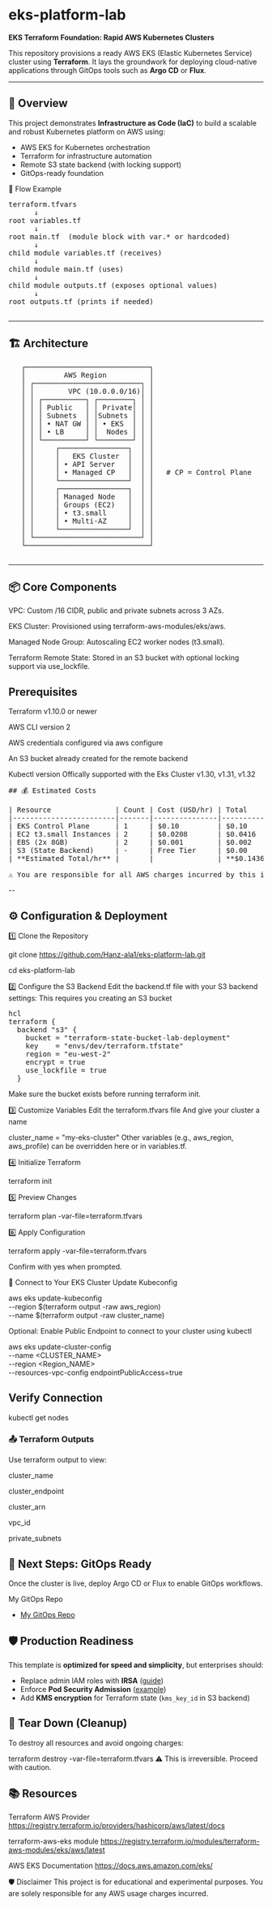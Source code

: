 #  eks-platform-lab

**EKS Terraform Foundation: Rapid AWS Kubernetes Clusters**

This repository provisions a ready AWS EKS (Elastic Kubernetes Service) cluster using **Terraform**. It lays the groundwork for deploying cloud-native applications through GitOps tools such as **Argo CD** or **Flux**.

---

## 🧭 Overview

This project demonstrates **Infrastructure as Code (IaC)** to build a scalable and robust Kubernetes platform on AWS using:

- AWS EKS for Kubernetes orchestration
- Terraform for infrastructure automation
- Remote S3 state backend (with locking support)
- GitOps-ready foundation


🔁 Flow Example
<pre>
terraform.tfvars 
      ↓
root variables.tf 
      ↓
root main.tf  (module block with var.* or hardcoded)
      ↓
child module variables.tf (receives)
      ↓
child module main.tf (uses)
      ↓
child module outputs.tf (exposes optional values)
      ↓
root outputs.tf (prints if needed)

</pre>



---

## 🏗️ Architecture

<pre>
   ┌─────────────────────────────┐
   │         AWS Region          │
   │ ┌─────────────────────────┐ │
   │ │        VPC (10.0.0.0/16)│ │
   │ │ ┌──────────┐ ┌────────┐ │ │
   │ │ │ Public   │ │ Private│ │ │ 
   │ │ │ Subnets  │ │Subnets │ │ │ 
   │ │ │ • NAT GW │ │ • EKS  │ │ │ 
   │ │ │ • LB     │ │  Nodes │ │ │ 
   │ │ └──────────┘ └────────┘ │ │
   │ │     ┌────────────────┐  │ │
   │ │     │   EKS Cluster  │  │ │
   │ │     │ • API Server   │  │ │
   │ │     │ • Managed CP   │  │ │   # CP = Control Plane
   │ │     └────────────────┘  │ │
   │ │     ┌────────────────┐  │ │
   │ │     │ Managed Node   │  │ │
   │ │     │ Groups (EC2)   │  │ │
   │ │     │ • t3.small     │  │ │
   │ │     │ • Multi-AZ     │  │ │
   │ │     └────────────────┘  │ │
   │ └─────────────────────────┘ │
   └─────────────────────────────┘ 

</pre>

---


## 📦 Core Components
VPC: Custom /16 CIDR, public and private subnets across 3 AZs.

EKS Cluster: Provisioned using terraform-aws-modules/eks/aws.

Managed Node Group: Autoscaling EC2 worker nodes (t3.small).

Terraform Remote State: Stored in an S3 bucket with optional locking support via use_lockfile.

## Prerequisites
Terraform v1.10.0 or newer

AWS CLI version 2

AWS credentials configured via aws configure

An S3 bucket already created for the remote backend

Kubectl version 
Offically supported with the Eks Cluster	v1.30, v1.31, v1.32

<pre>
## 💰 Estimated Costs

| Resource               | Count | Cost (USD/hr) | Total    |
|------------------------|-------|---------------|----------|
| EKS Control Plane      | 1     | $0.10         | $0.10    |
| EC2 t3.small Instances | 2     | $0.0208       | $0.0416  |
| EBS (2x 8GB)           | 2     | $0.001        | $0.002   |
| S3 (State Backend)     | -     | Free Tier     | $0.00    |
| **Estimated Total/hr** |       |               | **$0.1436** |

⚠️ You are responsible for all AWS charges incurred by this infrastructure.
</pre>
--

## ⚙️ Configuration & Deployment
1️⃣ Clone the Repository

git clone https://github.com/Hanz-ala1/eks-platform-lab.git

cd eks-platform-lab

2️⃣ Configure the S3 Backend
Edit the backend.tf file with your S3 backend settings: This requires you creating an S3 bucket 

<pre>
hcl
terraform {
  backend "s3" {
    bucket = "terraform-state-bucket-lab-deployment"
    key    = "envs/dev/terraform.tfstate"
    region = "eu-west-2"
    encrypt = true
    use_lockfile = true
  }
</pre>
Make sure the bucket exists before running terraform init.

3️⃣ Customize Variables
Edit the terraform.tfvars file And give your cluster a name


cluster_name = "my-eks-cluster"
Other variables (e.g., aws_region, aws_profile) can be overridden here or in variables.tf.

4️⃣ Initialize Terraform

terraform init

5️⃣ Preview Changes

terraform plan -var-file=terraform.tfvars

6️⃣ Apply Configuration

terraform apply -var-file=terraform.tfvars

Confirm with yes when prompted.

🔗 Connect to Your EKS Cluster
Update Kubeconfig

aws eks update-kubeconfig \
  --region $(terraform output -raw aws_region) \
  --name   $(terraform output -raw cluster_name)

Optional: Enable Public Endpoint to connect to your cluster using kubectl

aws eks update-cluster-config \
  --name <CLUSTER_NAME> \
  --region <Region_NAME> \
  --resources-vpc-config endpointPublicAccess=true

## **Verify Connection**

kubectl get nodes


### 📤 Terraform Outputs
Use terraform output to view:

cluster_name

cluster_endpoint

cluster_arn

vpc_id

private_subnets

## 🚀 Next Steps: GitOps Ready
Once the cluster is live, deploy Argo CD or Flux to enable GitOps workflows.

My GitOps Repo
+ [My GitOps Repo](https://github.com/Hanz-ala1/gitops)

## 🛡️ Production Readiness
This template is **optimized for speed and simplicity**, but enterprises should:  

- Replace admin IAM roles with **IRSA** ([guide](https://docs.aws.amazon.com/eks/latest/userguide/iam-roles-for-service-accounts.html)) 
- Enforce **Pod Security Admission** ([example](https://kubernetes.io/docs/concepts/security/pod-security-standards/))  
- Add **KMS encryption** for Terraform state (`kms_key_id` in S3 backend)  


## 🧨 Tear Down (Cleanup)
To destroy all resources and avoid ongoing charges:


terraform destroy -var-file=terraform.tfvars
⚠️ This is irreversible. Proceed with caution.

## 📚 Resources

Terraform AWS Provider
https://registry.terraform.io/providers/hashicorp/aws/latest/docs

terraform-aws-eks module
https://registry.terraform.io/modules/terraform-aws-modules/eks/aws/latest

AWS EKS Documentation
https://docs.aws.amazon.com/eks/

🛡️ Disclaimer
This project is for educational and experimental purposes. You are solely responsible for any AWS usage charges incurred.

